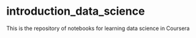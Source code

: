 # introduction_data_science

This is the repository of notebooks for learning data science in Coursera
